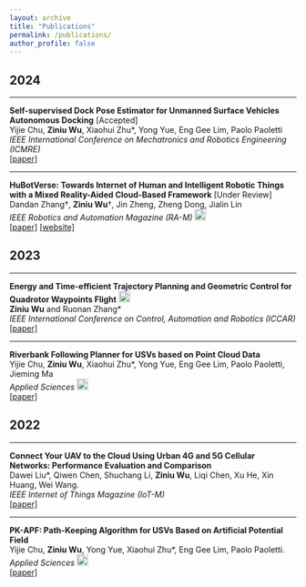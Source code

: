 ```yaml
---
layout: archive
title: "Publications"
permalink: /publications/
author_profile: false
---
```


## 2024

---
**Self-supervised Dock Pose Estimator for Unmanned Surface Vehicles Autonomous Docking** [Accepted]  
Yijie Chu, **Ziniu Wu**, Xiaohui Zhu\*, Yong Yue, Eng Gee Lim, Paolo Paoletti  
*IEEE International Conference on Mechatronics and Robotics Engineering (ICMRE)*  
[[paper]](https://ieeexplore.ieee.org/document/123) 

---

**HuBotVerse: Towards Internet of Human and Intelligent Robotic Things with a Mixed Reality-Aided Cloud-Based Framework** [Under Review]  
Dandan Zhang&dagger;, **Ziniu Wu**&dagger;, Jin Zheng, Zheng Dong, Jialin Lin  
*IEEE Robotics and Automation Magazine (RA-M)* <img src="https://img.shields.io/badge/JCR-Q1-red" height="20"/>  
[[paper]](https://ieeexplore.ieee.org) [[website]](https://sites.google.com/view/iohirtplusmr/home)  



## 2023

---

**Energy and Time-efficient Trajectory Planning and Geometric Control for Quadrotor Waypoints Flight** <img src="https://img.shields.io/badge/Best%20Oral%20Presentation%20Award-8A2BE2" height="20"/>  
**Ziniu Wu** and Ruonan Zhang\*  
*IEEE International Conference on Control, Automation and Robotics (ICCAR)*  
[[paper]](https://ieeexplore.ieee.org/abstract/document/10151732)    

<!--[[Best Oral Presentation Award]](https://mp.weixin.qq.com/s/OJU0RdSmQxqaemiichWZCg)-->
---

**Riverbank Following Planner for USVs based on Point Cloud Data**  
Yijie Chu, **Ziniu Wu**, Xiaohui Zhu\*, Yong Yue, Eng Gee Lim, Paolo Paoletti, Jieming Ma  
*Applied Sciences* <img src="https://img.shields.io/badge/JCR-Q2-yellow" height="20"/>  
[[paper]](https://www.mdpi.com/2076-3417/13/20/11319)  

## 2022

---

**Connect Your UAV to the Cloud Using Urban 4G and 5G Cellular Networks: Performance Evaluation and Comparison**  
Dawei Liu\*, Qiwen Chen, Shuchang Li, **Ziniu Wu**, Liqi Chen, Xu He, Xin Huang, Wei Wang.  
*IEEE Internet of Things Magazine (IoT-M)*  
[[paper]](https://ieeexplore.ieee.org/document/10012489)  

---

**PK-APF: Path-Keeping Algorithm for USVs Based on Artificial Potential Field**  
Yijie Chu, **Ziniu Wu**, Yong Yue, Xiaohui Zhu\*, Eng Gee Lim, Paolo Paoletti.  
*Applied Sciences* <img src="https://img.shields.io/badge/JCR-Q2-yellow" height="20"/>  
[[paper]](https://www.mdpi.com/2076-3417/12/16/8201)  

